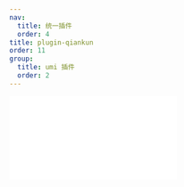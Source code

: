 ```yaml
---
nav:
  title: 统一插件
  order: 4
title: plugin-qiankun
order: 11
group:
  title: umi 插件
  order: 2
---
```


<embed src="../../packages/plugin-qiankun/README.md"></embed>
